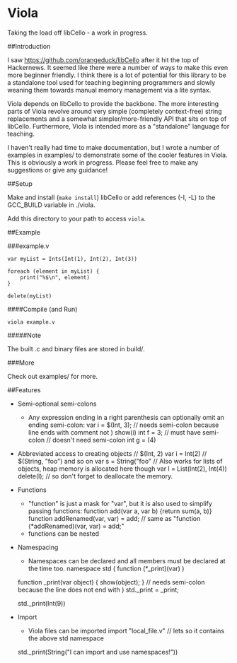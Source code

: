 Viola
=====

Taking the load off libCello - a work in progress.

##Introduction

I saw https://github.com/orangeduck/libCello after it hit the top of Hackernews. It seemed like there were a number of ways to make this even more beginner friendly. I think there is a lot of potential for this library to be a standalone tool used for teaching beginning programmers and slowly weaning them towards manual memory management via a lite syntax.

Viola depends on libCello to provide the backbone. The more interesting parts of Viola revolve around very simple (completely context-free) string replacements and a somewhat simpler/more-friendly API that sits on top of libCello. Furthermore, Viola is intended more as a "standalone" language for teaching.

I haven't really had time to make documentation, but I wrote a number of examples in examples/ to demonstrate some of the cooler features in Viola. This is obviously a work in progress. Please feel free to make any suggestions or give any guidance!

##Setup

Make and install (`make install`) libCello or add references (-I, -L) to the GCC_BUILD variable in ./viola.

Add this directory to your path to access `viola`.

##Example

###example.v

    var myList = Ints(Int(1), Int(2), Int(3))

    foreach (element in myList) {
        print("%$\n", element)
    }

    delete(myList)

####Compile (and Run)

    viola example.v

#####Note

The built .c and binary files are stored in build/.

###More

Check out examples/ for more.

##Features
* Semi-optional semi-colons
    * Any expression ending in a right parenthesis can optionally omit an ending semi-colon:
    var i = $(Int, 3); // needs semi-colon because line ends with comment not )
    show(i)
    int f = 3; // must have semi-colon
    // doesn't need semi-colon
    int g = (4)
* Abbreviated access to creating objects
    // $(Int, 2)
    var i = Int(2)
    // $(String, "foo") and so on
    var s = String("foo"
    // Also works for lists of objects, heap memory is allocated here though
    var l = List(Int(2), Int(4))
    delete(l); // so don't forget to deallocate the memory.
* Functions
    * "function" is just a mask for "var", but it is also used to simplify passing functions:
    function add(var a, var b) {return sum(a, b)}
    function addRenamed(var, var) = add; // same as "function (*addRenamed)(var, var) = add;"
    * functions can be nested
* Namespacing
    * Namespaces can be declared and all members must be declared at the time too.
    namespace std (
	function (*_print)(var)
    )

    function _print(var object) { show(object); } // needs semi-colon because the line does not end with )
    std._print = _print;

    std._print(Int(9))
* Import
    * Viola files can be imported
    import "local_file.v" // lets so it contains the above std namespace

    std._print(String("I can import and use namespaces!"))
